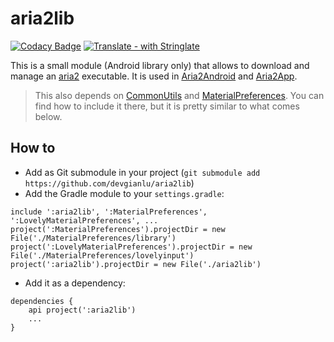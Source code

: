 # aria2lib
[![Codacy Badge](https://api.codacy.com/project/badge/Grade/1ea29f828e684589896164e105e1a66b)](https://www.codacy.com/manual/devgianlu/aria2lib?utm_source=github.com&amp;utm_medium=referral&amp;utm_content=devgianlu/aria2lib&amp;utm_campaign=Badge_Grade)
[![Translate - with Stringlate](https://img.shields.io/badge/translate%20with-stringlate-green.svg)](https://lonamiwebs.github.io/stringlate/translate?git=https%3A%2F%2Fgithub.com%2Fdevgianlu%2Faria2lib)

This is a small module (Android library only) that allows to download and manage an [aria2](https://github.com/aria2/aria2) executable. It is used in [Aria2Android](https://github.com/devgianlu/Aria2Android) and [Aria2App](https://github.com/devgianlu/Aria2App).

> This also depends on [CommonUtils](https://github.com/devgianlu/CommonUtils) and [MaterialPreferences](https://github.com/devgianlu/MaterialPreferences). You can find how to include it there, but it is pretty similar to what comes below.

## How to

- Add as Git submodule in your project (`git submodule add https://github.com/devgianlu/aria2lib`)
- Add the Gradle module to your `settings.gradle`:
```
include ':aria2lib', ':MaterialPreferences', ':LovelyMaterialPreferences', ...
project(':MaterialPreferences').projectDir = new File('./MaterialPreferences/library')
project(':LovelyMaterialPreferences').projectDir = new File('./MaterialPreferences/lovelyinput')
project(':aria2lib').projectDir = new File('./aria2lib')
```
- Add it as a dependency:
```
dependencies {
    api project(':aria2lib')
    ...
}
```
